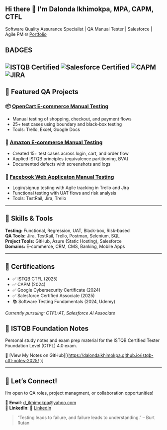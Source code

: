 ## Hi there 👋 I'm Dalonda Ikhimokpa, MPA, CAPM, CTFL


Software Quality Assurance Specialist | QA Manual Tester | Salesforce | Agile PM  🌐 [Portfolio](https://sites.google.com/view/dalondaikhimokpa/about-me)

## BADGES
![ISTQB Certified](https://img.shields.io/badge/Certification-ISTQB-red)
![Salesforce Certified](https://img.shields.io/badge/Certification-Salesforce-blue)
![CAPM](https://img.shields.io/badge/Certification-CAPM-orange)
![JIRA](https://img.shields.io/badge/Tool-JIRA-yellow)
---

## 💼 Featured QA Projects

### 📦 [OpenCart E-commerce Manual Testing](https://github.com/DalondaIkhimokpa/OpenCart-Ecommerce-Manual-Testing)
- Manual testing of shopping, checkout, and payment flows
- 25+ test cases using boundary and black-box testing
- Tools: Trello, Excel, Google Docs

### 🛒 [Amazon E-commerce Manual Testing](https://github.com/DalondaIkhimokpa/Amazon-Ecommerce-Manual-Testing)
- Created 15+ test cases across login, cart, and order flow
- Applied ISTQB principles (equivalence partitioning, BVA)
- Documented defects with screenshots and logs

### 👥 [Facebook Web Applicaton Manual Testing](https://github.com/DalondaIkhimokpa/Facebook-Login-Signup-Manual-Testing/tree/main)
- Login/signup testing with Agile tracking in Trello and Jira
- Functional testing with UAT flows and risk analysis
- Tools: TestRail, Jira, Trello

---

## 🧪 Skills & Tools

**Testing:** Functional, Regression, UAT, Black-box, Risk-based  
**QA Tools:** Jira, TestRail, Trello, Postman, Selenium, SQL  
**Project Tools:** GitHub, Azure (Static Hosting), Salesforce  
**Domains:** E-commerce, CRM, CMS, Banking, Mobile Apps

---

## 📜 Certifications

- ✅ ISTQB CTFL (2025)
- ✅ CAPM (2024)
- ✅ Google Cybersecurity Certificate (2024)
- ✅ Salesforce Certified Associate (2025)
- 📚 Software Testing Fundamentals (2024, Udemy)

*Currently pursuing: CTFL-AT, Salesforce AI Associate*

## 🧠 ISTQB Foundation Notes
Personal study notes and exam prep material for the ISTQB Certified Tester Foundation Level (CTFL) 4.0 exam.

📘 [View My Notes on GitHub][(https://dalondaikhimokpa.github.io/istqb-ctfl-notes-2025/ )]


---

## 🤝 Let’s Connect!

I’m open to QA roles, project managment, or collaboration opportunities! 

📧 **Email**: d_ikhimokpa@yahoo.com  
🔗 **LinkedIn**: 🔗 [LinkedIn](https://www.linkedin.com/in/dalonda-ikhimokpa/)  

> “Testing leads to failure, and failure leads to understanding.” – Burt Rutan

